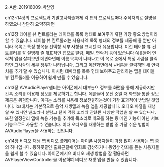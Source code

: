 2-A반_201916009_박찬영

ch12~14장의 프로젝트와 기말고사제출과제
각 챕터 프로젝트마다 주석처리로 설명을 하였으나 간단히 요약하자면

ch12장 테이블 뷰 컨트롤러는 데이터를 목록 형태로 보여주기 위한 가장 좋으 방법이라 할 수 있습니다.
테이블 뷰 컨트롤러는 사용자엑 목록 형태의 정보를 제공해 줄 뿐만 아니라 목록으 특정 항목을 선택항 세부 사항을 표시할 때 유용합니다.
이런 테이블 뷰 컨트롤러를 잘 설명해 줄 대표적인 앱으로 알람, 메일, 연락처 등이 있습니다
예를들어 연락처 앱을 살펴보면 메인화면에 이름 목록이 나타나고 이 목로 중에서 특정 사람을 클릭하면 그사람의 세부 정부가 나타납니다.
그리고 메인화면에서 +버튼을 클릭하면 새 연락처를 추가 할 수 있습니다.
이처럼 데이터를 목록 형태 보여주고 관리하는 앱을 테이블 뷰 컨트롤러를 이용하여 쉽게 만들 수 있습니다.

ch13장 AVAudioPlayer챕터는 아이폰에서 대부분으 정보를 화면을 통해 제공하지만 간혹 소리를 이용해 정보를 제공하기도 합니다.
에를들어 운전 중일 때 화면을 통환 정보 제공은 위험합니다. 이때는 소리를 사용해 정보전달하는것이 가장 효과적이 방법일 것입니다.
ios에서는 기본적으로 음악 재생앱과 녹음 앱을 제공합니다. 오디오 파일을 재생할 수 있다면 벨소리나 알람고 같이 각종 소리와 관련된 다양한 작업을 할 수 있습니다.
또한 일정관리 앱에 녹음 기능을 추가해 목소리로 메모를 하는 등 메인 기능이 아닌 서브 기능으로도 사용할 수 있습니다.
이때 오디오를 재생하는 방법 중 가장 쉬운 방법이 AVAudioPlayer을 사용하는 것입니다.

ch14장 비디오 재생 앱
비디오 플레이어는 아이폰 사용자들이 가장 많이 사용하는 앱 중의 하나입니다. 등하굣길인 출퇴근길에 영화르 감상하거나 동영상 강좌를 듣는 사용자들을 쉽게 볼 수 있습니다. 아이폰에서으 비디오 재생 방법을 잘 활용하면 AVPlayerViewController을 이용하여 비디오 재생 앱을 만들 수 있습니다.
